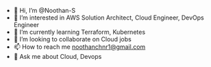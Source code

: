 - 👋 Hi, I’m @Noothan-S
- 👀 I’m interested in AWS Solution Architect, Cloud Engineer, DevOps Engineer
- 🌱 I’m currently learning Terraform, Kubernetes
- 💞️ I’m looking to collaborate on Cloud jobs
- 📫 How to reach me noothanchnr1@gmail.com 
- 💬 Ask me about Cloud, Devops


<!---
Noothan-S/Noothan-S is a ✨ special ✨ repository because its `README.md` (this file) appears on your GitHub profile.
You can click the Preview link to take a look at your changes.
--->
